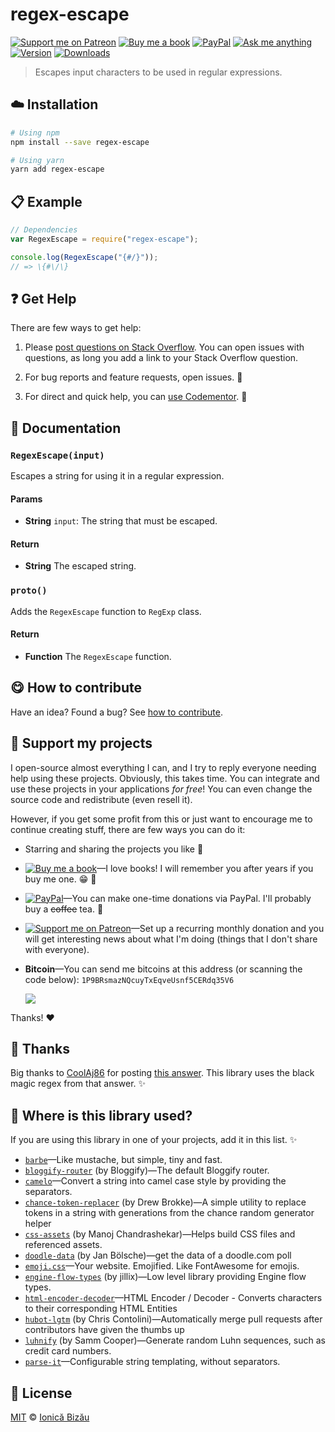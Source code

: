 <!-- Please do not edit this file. Edit the `blah` field in the `package.json` instead. If in doubt, open an issue. -->


# regex-escape

 [![Support me on Patreon][badge_patreon]][patreon] [![Buy me a book][badge_amazon]][amazon] [![PayPal][badge_paypal_donate]][paypal-donations] [![Ask me anything](https://img.shields.io/badge/ask%20me-anything-1abc9c.svg)](https://github.com/IonicaBizau/ama) [![Version](https://img.shields.io/npm/v/regex-escape.svg)](https://www.npmjs.com/package/regex-escape) [![Downloads](https://img.shields.io/npm/dt/regex-escape.svg)](https://www.npmjs.com/package/regex-escape)

> Escapes input characters to be used in regular expressions.

## :cloud: Installation

```sh
# Using npm
npm install --save regex-escape

# Using yarn
yarn add regex-escape
```


## :clipboard: Example



```js
// Dependencies
var RegexEscape = require("regex-escape");

console.log(RegexEscape("{#/}"));
// => \{#\/\}
```



## :question: Get Help

There are few ways to get help:

 1. Please [post questions on Stack Overflow](https://stackoverflow.com/questions/ask). You can open issues with questions, as long you add a link to your Stack Overflow question.
 2. For bug reports and feature requests, open issues. :bug:

 3. For direct and quick help, you can [use Codementor](https://www.codementor.io/johnnyb). :rocket:



## :memo: Documentation


### `RegexEscape(input)`
Escapes a string for using it in a regular expression.

#### Params

- **String** `input`: The string that must be escaped.

#### Return
- **String** The escaped string.

### `proto()`
Adds the `RegexEscape` function to `RegExp` class.

#### Return
- **Function** The `RegexEscape` function.



## :yum: How to contribute
Have an idea? Found a bug? See [how to contribute][contributing].


## :sparkling_heart: Support my projects

I open-source almost everything I can, and I try to reply everyone needing help using these projects. Obviously,
this takes time. You can integrate and use these projects in your applications *for free*! You can even change the source code and redistribute (even resell it).

However, if you get some profit from this or just want to encourage me to continue creating stuff, there are few ways you can do it:

 - Starring and sharing the projects you like :rocket:
 - [![Buy me a book][badge_amazon]][amazon]—I love books! I will remember you after years if you buy me one. :grin: :book:
 - [![PayPal][badge_paypal]][paypal-donations]—You can make one-time donations via PayPal. I'll probably buy a ~~coffee~~ tea. :tea:
 - [![Support me on Patreon][badge_patreon]][patreon]—Set up a recurring monthly donation and you will get interesting news about what I'm doing (things that I don't share with everyone).
 - **Bitcoin**—You can send me bitcoins at this address (or scanning the code below): `1P9BRsmazNQcuyTxEqveUsnf5CERdq35V6`

    ![](https://i.imgur.com/z6OQI95.png)

Thanks! :heart:


## :cake: Thanks
Big thanks to [CoolAj86](http://stackoverflow.com/users/151312/coolaj86) for posting [this answer](http://stackoverflow.com/a/6969486/1420197). This library uses the black magic regex from that answer. :sparkles:

## :dizzy: Where is this library used?
If you are using this library in one of your projects, add it in this list. :sparkles:


 - [`barbe`](https://github.com/IonicaBizau/barbe)—Like mustache, but simple, tiny and fast.
 - [`bloggify-router`](https://github.com/Bloggify/default-router#readme) (by Bloggify)—The default Bloggify router.
 - [`camelo`](https://github.com/IonicaBizau/camelo#readme)—Convert a string into camel case style by providing the separators.
 - [`chance-token-replacer`](https://github.com/drewbrokke/chance-token-replacer#readme) (by Drew Brokke)—A simple utility to replace tokens in a string with generations from the chance random generator helper
 - [`css-assets`](https://github.com/manojchandrashekar/css-assets#readme) (by Manoj Chandrashekar)—Helps build CSS files and referenced assets.
 - [`doodle-data`](https://github.com/regular/doodle-data#readme) (by Jan Bölsche)—get the data of a doodle.com poll
 - [`emoji.css`](https://github.com/IonicaBizau/emoji.css)—Your website. Emojified. Like FontAwesome for emojis.
 - [`engine-flow-types`](https://github.com/jillix/engine-flow-types#readme) (by jillix)—Low level library providing Engine flow types.
 - [`html-encoder-decoder`](https://github.com/IonicaBizau/html-encoder-decoder)—HTML Encoder / Decoder - Converts characters to their corresponding HTML Entities
 - [`hubot-lgtm`](https://github.com/catops/hubot-lgtm#readme) (by Chris Contolini)—Automatically merge pull requests after contributors have given the thumbs up
 - [`luhnify`](https://github.com/koopero/luhnify#readme) (by Samm Cooper)—Generate random Luhn sequences, such as credit card numbers.
 - [`parse-it`](https://github.com/IonicaBizau/parse-it#readme)—Configurable string templating, without separators.

## :scroll: License

[MIT][license] © [Ionică Bizău][website]

[badge_patreon]: http://ionicabizau.github.io/badges/patreon.svg
[badge_amazon]: http://ionicabizau.github.io/badges/amazon.svg
[badge_paypal]: http://ionicabizau.github.io/badges/paypal.svg
[badge_paypal_donate]: http://ionicabizau.github.io/badges/paypal_donate.svg
[patreon]: https://www.patreon.com/ionicabizau
[amazon]: http://amzn.eu/hRo9sIZ
[paypal-donations]: https://www.paypal.com/cgi-bin/webscr?cmd=_s-xclick&hosted_button_id=RVXDDLKKLQRJW
[donate-now]: http://i.imgur.com/6cMbHOC.png

[license]: http://showalicense.com/?fullname=Ionic%C4%83%20Biz%C4%83u%20%3Cbizauionica%40gmail.com%3E%20(https%3A%2F%2Fionicabizau.net)&year=2015#license-mit
[website]: https://ionicabizau.net
[contributing]: /CONTRIBUTING.md
[docs]: /DOCUMENTATION.md
